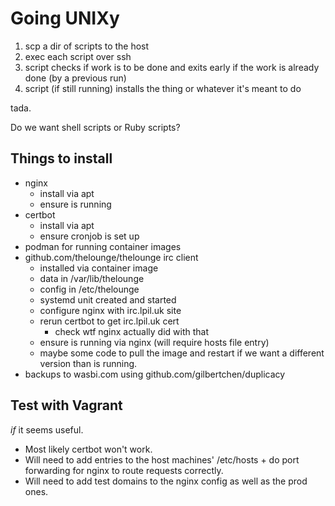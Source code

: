 # Going UNIXy

1. scp a dir of scripts to the host
2. exec each script over ssh
3. script checks if work is to be done and exits early if the work is already
   done (by a previous run)
4. script (if still running) installs the thing or whatever it's meant to do

tada.

Do we want shell scripts or Ruby scripts?

## Things to install

- nginx
  - install via apt
  - ensure is running
- certbot
  - install via apt
  - ensure cronjob is set up
- podman for running container images
- github.com/thelounge/thelounge irc client
  - installed via container image
  - data in /var/lib/thelounge
  - config in /etc/thelounge
  - systemd unit created and started
  - configure nginx with irc.lpil.uk site
  - rerun certbot to get irc.lpil.uk cert
    - check wtf nginx actually did with that
  - ensure is running via nginx (will require hosts file entry)
  - maybe some code to pull the image and restart if we want a different
    version than is running.
- backups to wasbi.com using github.com/gilbertchen/duplicacy

## Test with Vagrant

_if_ it seems useful.

- Most likely certbot won't work.
- Will need to add entries to the host machines' /etc/hosts + do port
  forwarding for nginx to route requests correctly.
- Will need to add test domains to the nginx config as well as the prod ones.
